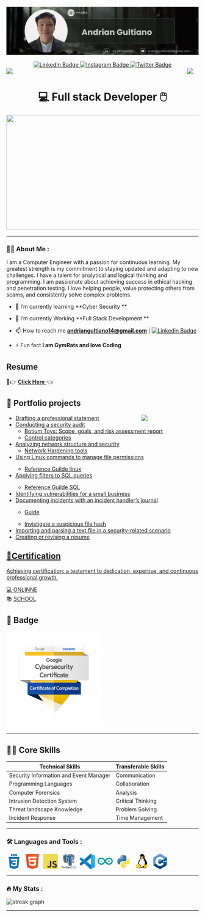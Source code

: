 
<div id="header" align="center">
  
  <img src="./Portfolio Documents/images/banner.png" alt="Andrian Gultiano"></img>
  <div id="badges">
  <a href="https://www.linkedin.com/in/andrian-gultiano-48027a294">
    <img src="https://img.shields.io/badge/LinkedIn-blue?style=for-the-badge&logo=linkedin&logoColor=white" alt="LinkedIn Badge"/>
  </a>
  <a href="https://www.instagram.com/mujakz/">
    <img src="https://img.shields.io/badge/Instagram-red?style=for-the-badge&logo=instagram&logoColor=white" alt="Instagram Badge"/>
  </a>
  <a href="https://www.facebook.com/mujakz/">
    <img src="https://img.shields.io/badge/Facebook-blue?style=for-the-badge&logo=Facebook&logoColor=white" alt="Twitter Badge"/>
  </a>
</div>
<img align="left" src="https://media.giphy.com/media/hvRJCLFzcasrR4ia7z/giphy.gif" width="30px"/>
<img align="right" src="https://media.giphy.com/media/hvRJCLFzcasrR4ia7z/giphy.gif" width="30px"/>



<img src="https://komarev.com/ghpvc/?username=mujakzs&style=flat-square&color=blue" alt=""/>



<h1>
 💻 Full stack Developer 🖱️
</h1>

<div align="center">
  <img src="https://media.tenor.com/rePDfDWO3XoAAAAd/hacking.gif" width="600" height="300"/>
</div>

</div>

---

### :man_technologist: About Me :
I am a Computer Engineer with a passion for continuous learning. My greatest strength is my commitment to staying updated and adapting to new challenges.
I have a talent for analytical and logical thinking and programming. I am passionate about achieving success in ethical hacking and penetration testing. 
I love helping people, value protecting others from scams, and consistently solve complex problems.

- 🌱 I’m currently learning **Cyber Security **
- 🌱 I’m currently Working **Full Stack Development **

- 📫 How to reach me **andriangultiano14@gmail.com** | [![Linkedin Badge](https://img.shields.io/badge/-Gmail-orange?style=flat&logo=Gmail&logoColor=white)](https://mail.google.com/mail/u/0/#inbox?compose=new)

- ⚡ Fun fact **I am GymRats and love Coding**

## Resume
📝👉 <a href="https://drive.google.com/file/d/1ALC9nVK3w4S1Z2AA2wDFctcXPtDU4Dyz/view?usp=drive_link">
 <b>Click Here</b> </a>👈
 

## 📁 Portfolio projects

<img align="right" src="https://th.bing.com/th/id/R.5529dca9b2b8d7de9f25e5694fcffe6e?rik=Bs06Gyx02u8Xag&riu=http%3a%2f%2f38.media.tumblr.com%2fa4b2397e42b82acc430dae0c71f2b74c%2ftumblr_n6clpfH9Xo1s96b9jo1_500.gif&ehk=cJmHZGQloTjV4MAmG9QlEFovqXjUk7J0ybisEOULRSU%3d&risl=&pid=ImgRaw&r=0" width="150px"/>

<ul>
  <li> 
    <a href="https://drive.google.com/file/d/1ty5wzlfUwj3awEbh1jtuixJR2P4n681d/view?usp=sharing"> Drafting a professional statement</a> 
  </li>
  <li> 
    <a href="https://docs.google.com/document/d/1ZSQVgG-XAbbEtSEy11EsIkSgv90m_0lFio3xYutMp9k/edit?usp=sharing"> Conducting a security audit</a> 
    <ul>
      <li> <a href="https://docs.google.com/document/d/1IqSbFMlM7GmkOzdBHF1pG7a0jj09K7AXK1gcoyetAio/edit?usp=sharing"> Botium Toys: Scope, goals, and risk assessment report</a></li>
      <li>
        <a href="https://docs.google.com/document/d/1KM0ejDbOWln5wg86kguGcVycywEHxrDxTq0cB0kYIu8/edit?usp=sharing&resourcekey=0-8xzUY0izSI5ezqT6v535jA"> Control categories</a>
      </li>
    </ul>
    
  </li>
  <li> <a href="https://docs.google.com/document/d/1SHwtjkq5V5sbB3WximuDtpTDyenIdFvNLBjVT6ImEdU/edit?usp=sharing&resourcekey=0-Vz2Z1TLwWY8p1PqKMJ7rmA" > Analyzing network structure and security</a>  
    <ul>
      <li><a href="https://docs.google.com/spreadsheets/d/1mNmz9gWPOoswOo-3HXzb61YfEVXFstp-yPtiTDrsNsc/edit?usp=sharing">Network Hardening tools</a></li>
    </ul>
  </li>
  <li>
     <a href="https://docs.google.com/document/d/1ZCa-mhSAQ7b7PeT0PY3cscHOsVPJ7NFchZoazfqgb3w/edit?usp=sharing&resourcekey=0-63M4gG9QNOS2A8NDJ92i0w"> Using Linux commands to manage file permissions</a>
  </li>

  <ul>
    <li>
      <a href="https://docs.google.com/document/d/1AWhTKTIN4w6x4qiE7lkWkL8ctN1Bmz2Cch7OeciufSI/edit?usp=sharing">Reference Guilde linux</a>
    </li>
    
  </ul>
  
  <li> <a href="https://drive.google.com/drive/folders/1ndiWMALGHVF9u6rsFG_h3wAhINcV96i-?usp=sharing"> Applying filters to SQL queries </a></li>
  <ul>
    <li>
      <a href="https://drive.google.com/file/d/173EnTB9q64YOfRlkm8MzgU5wk3qrCOJc/view?usp=sharing">Reference Guilde SQL</a>
    </li>
    
  </ul>
  <li> <a href="https://docs.google.com/document/d/1PQwpvv4LufcmUwCrvYlq-ThxWtElHtlB/edit?usp=drive_link&ouid=103751730887067016758&rtpof=true&sd=true" >Identifying vulnerabilities for a small business </a> </li>
  
  <li> <a href="https://docs.google.com/document/d/1e0ygihXlHZxkj1dLyeGXo9iubkOUMN4rKq3pJdpL95w/edit?usp=sharing&resourcekey=0-rbOeG4Q7ijLO-b-dMDjc7w" >Documenting incidents with an incident handler’s journal</a> </li>
  <ul>
    <li>
      <a href="https://docs.google.com/document/d/1CyU_du4dnWZI_cpEXgetfpixuIKoDc_k/edit?usp=sharing&ouid=103751730887067016758&rtpof=true&sd=true">Guide</a>
    </li>
  </ul>

  <ul>
    <li>
      <a href="https://docs.google.com/presentation/d/15A47OuQC-av92bQQRVhlmCEgrJa1Dn1CAoht6FB2-50/edit?usp=sharing">Invistigate a suspicious file hash</a>
    </li>
  </ul>
  
  <li> <a href="https://docs.google.com/document/d/1Jp8ROrkqCAbRBY7pO7k9QvUF9cfaDMyKgUD7AFFvWwk/edit?usp=sharing&resourcekey=0-Fx5XsJoR-dtF6tLUcumIoA">Importing and parsing a text file in a security-related scenario </li>
  <li> Creating or revising a resume </li>
</ul>


## 🥉Certification 

<p>Achieving certification: a testament to dedication, expertise, and continuous professional growth.</p>

 💻 <a href="https://drive.google.com/drive/folders/1oawB5mYCEaFsvUuMdtH6ANQmIrBSK6EC?usp=sharing">  ONLINNE</a>  
 📚 <a href="https://drive.google.com/drive/folders/1_g0Ve-011c7Hypw8q7rBdcexO9aGfRLP?usp=sharing">  SCHOOL</a>

## 🥈 Badge

<img src="Education/Online/cyberSECURITY/google-cybersecurity-certificate.png" height=250 width=250></img>

---
## 👨‍💼 Core Skills


 <div>
   
   | Technical Skills                                       | Transferable Skills         |
|-----------------------------------------------|----------------------------|
| Security Information and Event Manager          | Communication|
| Programming Languages | Collaboration|
| Computer Forensics         | Analysis|
| Intrusion Detection System     | Critical Thinking|
| Threat landscape Knowledge             | Problem Solving|
| Incident Response | Time Management|

 </div>

---


### :hammer_and_wrench: Languages and Tools :


<div>
 
  <img src="https://github.com/devicons/devicon/blob/master/icons/css3/css3-plain-wordmark.svg"  title="CSS3" alt="CSS" width="40" height="40"/>&nbsp;
  <img src="https://github.com/devicons/devicon/blob/master/icons/html5/html5-original.svg" title="HTML5" alt="HTML" width="40" height="40"/>&nbsp;
  <img src="https://github.com/devicons/devicon/blob/master/icons/javascript/javascript-original.svg" title="JavaScript" alt="JavaScript" width="40" height="40"/>&nbsp;
  <img src="https://github.com/devicons/devicon/blob/master/icons/postgresql/postgresql-original-wordmark.svg" title="JavaScript" alt="JavaScript" width="40" height="40"/>&nbsp;
  <img src="https://github.com/devicons/devicon/blob/master/icons/vscode/vscode-original.svg" title="JavaScript" alt="JavaScript" width="40" height="40"/>&nbsp;
  <img src="https://github.com/devicons/devicon/blob/master/icons/arduino/arduino-original.svg" title="JavaScript" alt="JavaScript" width="40" height="40"/>&nbsp;
  <img src="https://github.com/devicons/devicon/blob/master/icons/python/python-original.svg" title="JavaScript" alt="JavaScript" width="40" height="40"/>&nbsp;
  <img src="https://github.com/devicons/devicon/blob/master/icons/linux/linux-original.svg" title="JavaScript" alt="JavaScript" width="40" height="40"/>&nbsp;
    <img src="https://raw.githubusercontent.com/devicons/devicon/master/icons/cplusplus/cplusplus-original.svg" title="JavaScript" alt="JavaScript" width="40" height="40"/>&nbsp;


 ---

### :fire: My Stats :
  
<!-- [![GitHub Streak](https://streak-stats.demolab.com/?user=mujakzs&theme=dark)](https://git.io/streak-stats) -->

<!-- [![Top Langs](https://github-readme-stats.vercel.app/api/top-langs/?username=mujakzs&layout=compact&theme=vision-friendly-dark)](https://github.com/anuraghazra/github-readme-stats) -->


<img src="https://streak-stats.demolab.com?user=mujakzs&locale=en&mode=daily&theme=react&hide_border=true&border_radius=10&order=3" height="250" alt="streak graph"  />

---



<!-- <img src="https://i.pinimg.com/originals/dd/93/fc/dd93fc39de0f3ee0bcbb5e060c0baa7d.jpg" width="300" height="300"/> -->
